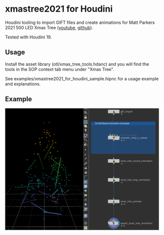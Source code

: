 # xmastree2021 for Houdini
Houdini tooling to import GIFT files and create animations for Matt Parkers 2021 500 LED Xmas Tree ([youtube](https://www.youtube.com/watch?v=WuMRJf6B5Q4), [github](https://github.com/standupmaths/xmastree2021)).  

Tested with Houdini 19.

## Usage

Install the asset library (otl/xmas_tree_tools.hdanc) and you will find the tools
in the SOP context tab menu under "Xmas Tree".

See examples/xmastree2021_for_houdini_sample.hipnc for a usage example and explanations.

## Example

![houdini_sample](/img/houdini_sample.gif)